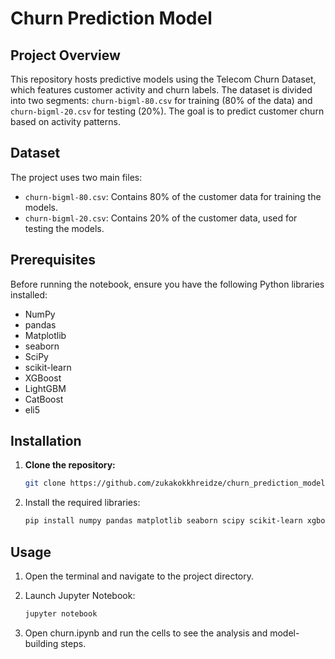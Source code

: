 # Churn Prediction Model

## Project Overview
This repository hosts predictive models using the Telecom Churn Dataset, which features customer activity and churn labels. The dataset is divided into two segments: `churn-bigml-80.csv` for training (80% of the data) and `churn-bigml-20.csv` for testing (20%). The goal is to predict customer churn based on activity patterns.

## Dataset
The project uses two main files:
- `churn-bigml-80.csv`: Contains 80% of the customer data for training the models.
- `churn-bigml-20.csv`: Contains 20% of the customer data, used for testing the models.

## Prerequisites
Before running the notebook, ensure you have the following Python libraries installed:
- NumPy
- pandas
- Matplotlib
- seaborn
- SciPy
- scikit-learn
- XGBoost
- LightGBM
- CatBoost
- eli5


## Installation
1. **Clone the repository:**
   ```bash
   git clone https://github.com/zukakokkhreidze/churn_prediction_model.git

2. Install the required libraries:
   ```bash
   pip install numpy pandas matplotlib seaborn scipy scikit-learn xgboost lightgbm catboost eli5


## Usage
1. Open the terminal and navigate to the project directory.

2. Launch Jupyter Notebook:
   ```bash
   jupyter notebook

3. Open churn.ipynb and run the cells to see the analysis and model-building steps.
